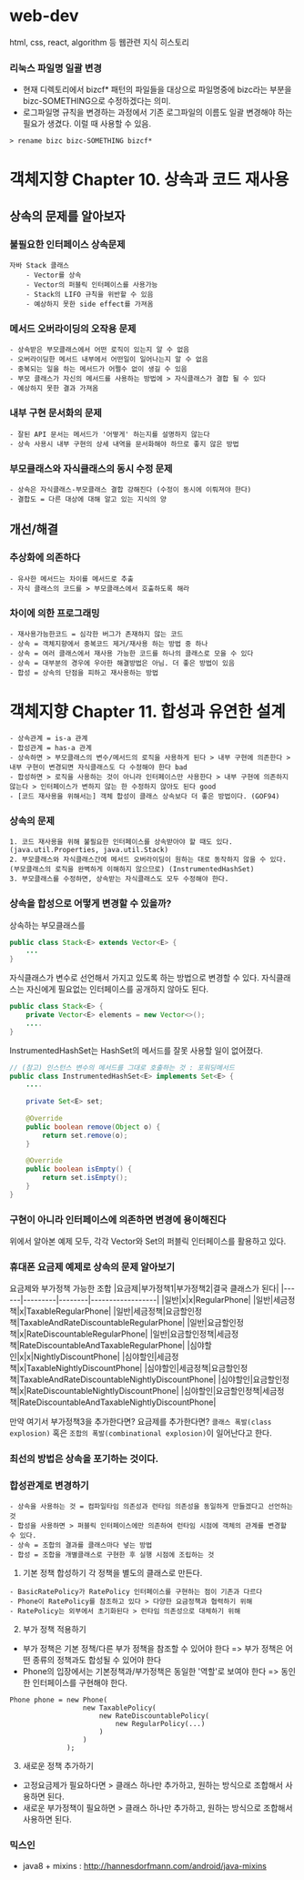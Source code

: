 # web-dev
html, css, react, algorithm 등 웹관련 지식 히스토리

### 리눅스 파일명 일괄 변경
- 현재 디렉토리에서 bizcf* 패턴의 파일들을 대상으로 파일명중에 bizc라는 부분을 bizc-SOMETHING으로 수정하겠다는 의미.
- 로그파일명 규칙을 변경하는 과정에서 기존 로그파일의 이름도 일괄 변경해야 하는 필요가 생겼다. 이럴 때 사용할 수 있음.
```
> rename bizc bizc-SOMETHING bizcf*
```

# 객체지향 Chapter 10. 상속과 코드 재사용
## 상속의 문제를 알아보자
### 불필요한 인터페이스 상속문제

    자바 Stack 클래스
        - Vector를 상속
        - Vector의 퍼블릭 인터페이스를 사용가능
        - Stack의 LIFO 규칙을 위반할 수 있음
        - 예상하지 못한 side effect를 가져옴

### 메서드 오버라이딩의 오작용 문제
    - 상속받은 부모클래스에서 어떤 로직이 있는지 알 수 없음
    - 오버라이딩한 메서드 내부에서 어떤일이 일어나는지 알 수 없음
    - 중복되는 일을 하는 메서드가 어쩔수 없이 생길 수 있음
    - 부모 클래스가 자신의 메서드를 사용하는 방법에 > 자식클래스가 결합 될 수 있다
    - 예상하지 못한 결과 가져옴

### 내부 구현 문서화의 문제
    - 잘된 API 문서는 메서드가 '어떻게' 하는지를 설명하지 않는다
    - 상속 사용시 내부 구현의 상세 내역을 문서화해야 하므로 좋지 않은 방법

### 부모클래스와 자식클래스의 동시 수정 문제
    - 상속은 자식클래스-부모클래스 결합 강해진다 (수정이 동시에 이뤄져야 한다)
    - 결합도 = 다른 대상에 대해 알고 있는 지식의 양


## 개선/해결

### 추상화에 의존하다
    - 유사한 메서드는 차이를 메서드로 추출
    - 자식 클래스의 코드를 > 부모클래스에서 호출하도록 해라

### 차이에 의한 프로그래밍
    - 재사용가능한코드 = 심각한 버그가 존재하지 않는 코드
    - 상속 = 객체지향에서 중복코드 제거/재사용 하는 방법 중 하나
    - 상속 = 여러 클래스에서 재사용 가능한 코드를 하나의 클래스로 모을 수 있다
    - 상속 = 대부분의 경우에 우아한 해결방법은 아님. 더 좋은 방법이 있음
    - 합성 = 상속의 단점을 피하고 재사용하는 방법


# 객체지향 Chapter 11. 합성과 유연한 설계
```
- 상속관계 = is-a 관계
- 합성관계 = has-a 관계
- 상속하면 > 부모클래스의 변수/메서드의 로직을 사용하게 된다 > 내부 구현에 의존한다 > 내부 구현이 변경되면 자식클래스도 다 수정해야 한다 bad
- 합성하면 > 로직을 사용하는 것이 아니라 인터페이스만 사용한다 > 내부 구현에 의존하지 않는다 > 인터페이스가 변하지 않는 한 수정하지 않아도 된다 good
- [코드 재사용을 위해서는] 객체 합성이 클래스 상속보다 더 좋은 방법이다. (GOF94)
```
### 상속의 문제
```
1. 코드 재사용을 위해 불필요한 인터페이스를 상속받아야 할 때도 있다. (java.util.Properties, java.util.Stack)
2. 부모클래스와 자식클래스간에 메서드 오버라이딩이 원하는 대로 동작하지 않을 수 있다. (부모클래스의 로직을 완벽하게 이해하지 않으므로) (InstrumentedHashSet)
3. 부모클래스를 수정하면, 상속받는 자식클래스도 모두 수정해야 한다.
```
### 상속을 합성으로 어떻게 변경할 수 있을까?
상속하는 부모클래스를
```java
public class Stack<E> extends Vector<E> {
    ...
}
```
자식클래스가 변수로 선언해서 가지고 있도록 하는 방법으로 변경할 수 있다.
자식클래스는 자신에게 필요없는 인터페이스를 공개하지 않아도 된다.
```java
public class Stack<E> {
    private Vector<E> elements = new Vector<>();
    ....
}
```
InstrumentedHashSet는 HashSet의 메서드를 잘못 사용할 일이 없어졌다.
```java
// (참고) 인스턴스 변수의 메서드를 그대로 호출하는 것 : 포워딩메서드
public class InstrumentedHashSet<E> implements Set<E> {
    ....
    
    private Set<E> set;
    
    @Override
    public boolean remove(Object o) {
        return set.remove(o);
    }
    
    @Override
    public boolean isEmpty() {
        return set.isEmpty();
    }
}
``` 
### 구현이 아니라 인터페이스에 의존하면 변경에 용이해진다
위에서 알아본 예제 모두, 각각 Vector와 Set의 퍼블릭 인터페이스를 활용하고 있다.

### 휴대폰 요금제 예제로 상속의 문제 알아보기
요금제와 부가정책 가능한 조합
|요금제|부가정책1|부가정책2|결국 클래스가 된다|
|------|---------|--------|------------------|
|일반|x|x|RegularPhone|
|일반|세금정책|x|TaxableRegularPhone|
|일반|세금정책|요금할인정책|TaxableAndRateDiscountableRegularPhone|
|일반|요금할인정책|x|RateDiscountableRegularPhone|
|일반|요금할인정책|세금정책|RateDiscountableAndTaxableRegularPhone|
|심야할인|x|x|NightlyDiscountPhone|
|심야할인|세금정책|x|TaxableNightlyDiscountPhone|
|심야할인|세금정책|요금할인정책|TaxableAndRateDiscountableNightlyDiscountPhone|
|심야할인|요금할인정책|x|RateDiscountableNightlyDiscountPhone|
|심야할인|요금할인정책|세금정책|RateDiscountableAndTaxableNightlyDiscountPhone|

만약 여기서 부가정책3을 추가한다면? 요금제를 추가한다면? `클래스 폭발(class explosion)` 혹은 `조합의 폭발(combinational explosion)`이 일어난다고 한다.

### 최선의 방법은 상속을 포기하는 것이다.

### 합성관계로 변경하기
```
- 상속을 사용하는 것 = 컴파일타임 의존성과 런타임 의존성을 동일하게 만들겠다고 선언하는 것
- 합성을 사용하면 > 퍼블릭 인터페이스에만 의존하여 런타임 시점에 객체의 관계를 변경할 수 있다.
- 상속 = 조합의 결과를 클래스마다 넣는 방법
- 합성 = 조합을 개별클래스로 구현한 후 실행 시점에 조립하는 것
```
1. 기본 정책 합성하기
각 정책을 별도의 클래스로 만든다. 
```
- BasicRatePolicy가 RatePolicy 인터페이스를 구현하는 점이 기존과 다르다
- Phone이 RatePolicy를 참조하고 있다 > 다양한 요금정책과 협력하기 위해
- RatePolicy는 외부에서 초기화된다 > 런타임 의존성으로 대체하기 위해
```
2. 부가 정책 적용하기
- 부가 정책은 기본 정책/다른 부가 정책을 참조할 수 있어야 한다 => 부가 정책은 어떤 종류의 정책과도 합성될 수 있어야 한다
- Phone의 입장에서는 기본정책과/부가정책은 동일한 '역할'로 보여야 한다 => 동인한 인터페이스를 구현해야 한다.
```
Phone phone = new Phone(
                  new TaxablePolicy(
                      new RateDiscountablePolicy(
                          new RegularPolicy(...)
                      )
                  )
              );
```
3. 새로운 정책 추가하기
- 고정요금제가 필요하다면 > 클래스 하나만 추가하고, 원하는 방식으로 조합해서 사용하면 된다.
- 새로운 부가정책이 필요하면 > 클래스 하나만 추가하고, 원하는 방식으로 조합해서 사용하면 된다.
### 믹스인
- java8 + mixins : http://hannesdorfmann.com/android/java-mixins
